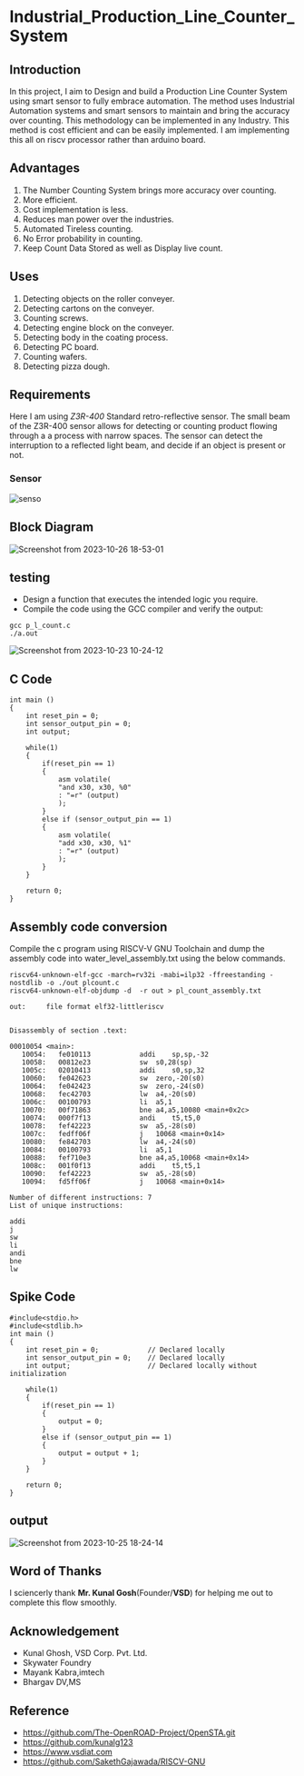 # Industrial_Production_Line_Counter_System
## Introduction 

In this project, I aim to Design and build a Production Line Counter System  using smart sensor to fully embrace automation. The method uses Industrial Automation systems and smart sensors to maintain and bring the accuracy over counting. This methodology can be implemented in any Industry. This method is cost efficient and can be easily implemented. I am implementing this all on riscv processor rather than arduino board.

## Advantages
1. The Number Counting System brings more accuracy over counting.
2. More efficient.
3. Cost implementation is less.
4. Reduces man power over the industries.
5. Automated Tireless counting.
6. No Error probability in counting.
7. Keep Count Data Stored as well as Display live count.

## Uses
1. Detecting objects on the roller conveyer.
2. Detecting cartons on the conveyer.
3. Counting screws.
4. Detecting engine block on the conveyer.
5. Detecting body in the coating process.
6. Detecting PC board.
7. Counting wafers.
8. Detecting pizza dough.
## Requirements

Here I am using *Z3R-400* Standard retro-reflective sensor. The small beam of the Z3R-400 sensor allows for detecting or counting product flowing through a a process with narrow spaces. The sensor can detect the interruption to a reflected light beam, and decide if an object is present or not.
### Sensor

![senso](https://github.com/nitishkumar515/Industrial_Production_Line_Counter_System/assets/140998638/141af6b3-3514-4de2-8863-4a59784917e2)



## Block Diagram
![Screenshot from 2023-10-26 18-53-01](https://github.com/nitishkumar515/Industrial_Production_Line_Counter_System/assets/140998638/5a46c985-b4ce-496f-9a60-650ed2afe443)


## testing
* Design a function that executes the intended logic you require.
* Compile the code using the GCC compiler and verify the output:
```
gcc p_l_count.c
./a.out
```
![Screenshot from 2023-10-23 10-24-12](https://github.com/nitishkumar515/Industrial_Production_Line_Counter_System/assets/140998638/a1970178-dd77-47b1-a780-0e490d54a8cf)


## C Code
```
int main ()
{
    int reset_pin = 0;            
    int sensor_output_pin = 0;    
    int output;                   

    while(1)
    {
        if(reset_pin == 1)
        {
            asm volatile(
            "and x30, x30, %0"
            : "=r" (output)    
            );
        }
        else if (sensor_output_pin == 1)
        {
            asm volatile(
            "add x30, x30, %1"
            : "=r" (output)
            );
        } 
    }

    return 0;
}

```

## Assembly code conversion

Compile the c program using RISCV-V GNU Toolchain and dump the assembly code into water_level_assembly.txt using the below commands.
```
riscv64-unknown-elf-gcc -march=rv32i -mabi=ilp32 -ffreestanding -nostdlib -o ./out plcount.c
riscv64-unknown-elf-objdump -d  -r out > pl_count_assembly.txt

```
```
out:     file format elf32-littleriscv


Disassembly of section .text:

00010054 <main>:
   10054:	fe010113          	addi	sp,sp,-32
   10058:	00812e23          	sw	s0,28(sp)
   1005c:	02010413          	addi	s0,sp,32
   10060:	fe042623          	sw	zero,-20(s0)
   10064:	fe042423          	sw	zero,-24(s0)
   10068:	fec42703          	lw	a4,-20(s0)
   1006c:	00100793          	li	a5,1
   10070:	00f71863          	bne	a4,a5,10080 <main+0x2c>
   10074:	000f7f13          	andi	t5,t5,0
   10078:	fef42223          	sw	a5,-28(s0)
   1007c:	fedff06f          	j	10068 <main+0x14>
   10080:	fe842703          	lw	a4,-24(s0)
   10084:	00100793          	li	a5,1
   10088:	fef710e3          	bne	a4,a5,10068 <main+0x14>
   1008c:	001f0f13          	addi	t5,t5,1
   10090:	fef42223          	sw	a5,-28(s0)
   10094:	fd5ff06f          	j	10068 <main+0x14>
```
```
Number of different instructions: 7
List of unique instructions:
```
```
addi
j
sw
li
andi
bne
lw

```

## Spike Code
```
#include<stdio.h>
#include<stdlib.h>
int main ()
{
    int reset_pin = 0;            // Declared locally
    int sensor_output_pin = 0;    // Declared locally
    int output;                   // Declared locally without initialization

    while(1)
    {
        if(reset_pin == 1)
        {
            output = 0;
        }
        else if (sensor_output_pin == 1)
        {
            output = output + 1;
        } 
    }

    return 0;
}
```
## output
![Screenshot from 2023-10-25 18-24-14](https://github.com/nitishkumar515/Industrial_Production_Line_Counter_System/assets/140998638/f930162c-c538-4c9c-bf90-838820a20d45)





## Word of Thanks
I sciencerly thank **Mr. Kunal Gosh**(Founder/**VSD**) for helping me out to complete this flow smoothly.

## Acknowledgement
- Kunal Ghosh, VSD Corp. Pvt. Ltd.
- Skywater Foundry
- Mayank Kabra,imtech
- Bhargav DV,MS
  
## Reference 

- https://github.com/The-OpenROAD-Project/OpenSTA.git
- https://github.com/kunalg123
- https://www.vsdiat.com
- https://github.com/SakethGajawada/RISCV-GNU
